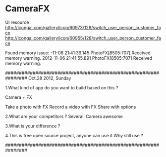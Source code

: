 CameraFX
========

UI resource
http://icongal.com/gallery/icon/60973/128/switch_user_person_customer_face
http://icongal.com/gallery/icon/60955/128/switch_user_person_customer_face


Found memory issue:
-11-06 21:41:39.145 PhotoFX[8505:707] Received memory warning.
2012-11-06 21:41:55.891 PhotoFX[8505:707] Received memory warning.

################################################################
Oct.28 2012, Sunday

1.What kind of app do you want to build based on this ?

Camera + FX 

Take a photo with FX
Record a video with FX 
Share with options


2.What are your competitors ?
Several. Camera awesome 


3.What is your difference ?


4.This is free open source project, anyone can use it.Why still use ? 

################################################################


